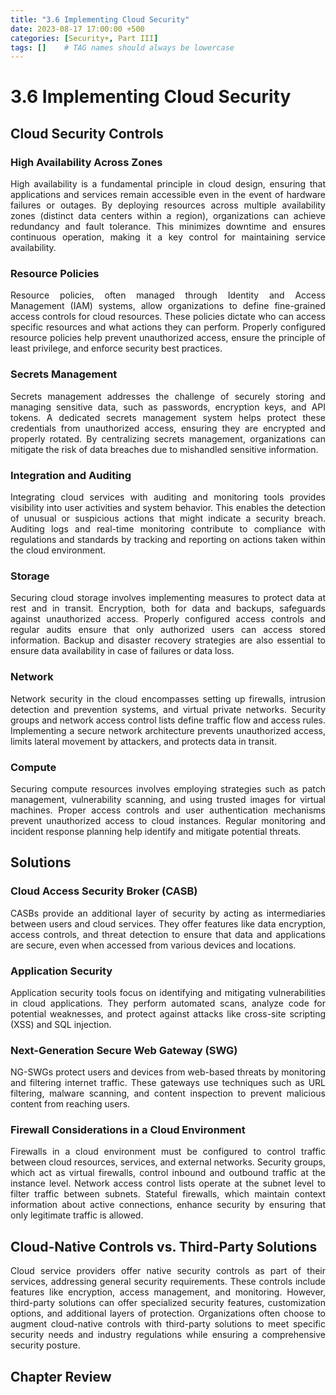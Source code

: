 ```yaml
---
title: "3.6 Implementing Cloud Security"
date: 2023-08-17 17:00:00 +500
categories: [Security+, Part III]
tags: []    # TAG names should always be lowercase
---
```

<script>
// Get the container element that holds the post content
var containerElement = document.getElementById('containerElementId');

// Function to save the reading position based on the scroll
function saveReadingPosition() {
  localStorage.setItem('readingPosition', containerElement.scrollTop);
}

// Event listener to update the reading position on scroll
containerElement.addEventListener('scroll', saveReadingPosition);

// Get the saved reading position from local storage
var savedPosition = localStorage.getItem('readingPosition');

// Scroll to the saved reading position
if (savedPosition) {
  containerElement.scrollTop = savedPosition;
}
</script>

<style>
  p {
    text-align: justify;
  }

  </style>

# 3.6 Implementing Cloud Security

## Cloud Security Controls


### High Availability Across Zones

High availability is a fundamental principle in cloud design, ensuring that applications and services remain accessible even in the event of hardware failures or outages. By deploying resources across multiple availability zones (distinct data centers within a region), organizations can achieve redundancy and fault tolerance. This minimizes downtime and ensures continuous operation, making it a key control for maintaining service availability.

### Resource Policies

Resource policies, often managed through Identity and Access Management (IAM) systems, allow organizations to define fine-grained access controls for cloud resources. These policies dictate who can access specific resources and what actions they can perform. Properly configured resource policies help prevent unauthorized access, ensure the principle of least privilege, and enforce security best practices.

### Secrets Management

Secrets management addresses the challenge of securely storing and managing sensitive data, such as passwords, encryption keys, and API tokens. A dedicated secrets management system helps protect these credentials from unauthorized access, ensuring they are encrypted and properly rotated. By centralizing secrets management, organizations can mitigate the risk of data breaches due to mishandled sensitive information.

### Integration and Auditing

Integrating cloud services with auditing and monitoring tools provides visibility into user activities and system behavior. This enables the detection of unusual or suspicious actions that might indicate a security breach. Auditing logs and real-time monitoring contribute to compliance with regulations and standards by tracking and reporting on actions taken within the cloud environment.

### Storage

Securing cloud storage involves implementing measures to protect data at rest and in transit. Encryption, both for data and backups, safeguards against unauthorized access. Properly configured access controls and regular audits ensure that only authorized users can access stored information. Backup and disaster recovery strategies are also essential to ensure data availability in case of failures or data loss.

### Network

Network security in the cloud encompasses setting up firewalls, intrusion detection and prevention systems, and virtual private networks. Security groups and network access control lists define traffic flow and access rules. Implementing a secure network architecture prevents unauthorized access, limits lateral movement by attackers, and protects data in transit.

### Compute
Securing compute resources involves employing strategies such as patch management, vulnerability scanning, and using trusted images for virtual machines. Proper access controls and user authentication mechanisms prevent unauthorized access to cloud instances. Regular monitoring and incident response planning help identify and mitigate potential threats.

## Solutions

### Cloud Access Security Broker (CASB)

CASBs provide an additional layer of security by acting as intermediaries between users and cloud services. They offer features like data encryption, access controls, and threat detection to ensure that data and applications are secure, even when accessed from various devices and locations.

### Application Security

Application security tools focus on identifying and mitigating vulnerabilities in cloud applications. They perform automated scans, analyze code for potential weaknesses, and protect against attacks like cross-site scripting (XSS) and SQL injection.

### Next-Generation Secure Web Gateway (SWG)

NG-SWGs protect users and devices from web-based threats by monitoring and filtering internet traffic. These gateways use techniques such as URL filtering, malware scanning, and content inspection to prevent malicious content from reaching users.

### Firewall Considerations in a Cloud Environment
Firewalls in a cloud environment must be configured to control traffic between cloud resources, services, and external networks. Security groups, which act as virtual firewalls, control inbound and outbound traffic at the instance level. Network access control lists operate at the subnet level to filter traffic between subnets. Stateful firewalls, which maintain context information about active connections, enhance security by ensuring that only legitimate traffic is allowed.

## Cloud-Native Controls vs. Third-Party Solutions

Cloud service providers offer native security controls as part of their services, addressing general security requirements. These controls include features like encryption, access management, and monitoring. However, third-party solutions can offer specialized security features, customization options, and additional layers of protection. Organizations often choose to augment cloud-native controls with third-party solutions to meet specific security needs and industry regulations while ensuring a comprehensive security posture.



## Chapter Review


